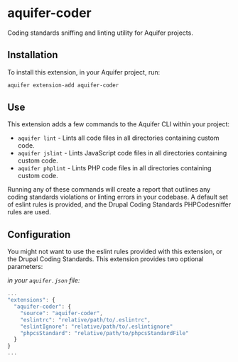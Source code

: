 # aquifer-coder
Coding standards sniffing and linting utility for Aquifer projects.

## Installation
To install this extension, in your Aquifer project, run:

```bash
aquifer extension-add aquifer-coder
```

## Use
This extension adds a few commands to the Aquifer CLI within your project:

* `aquifer lint` - Lints all code files in all directories containing custom code.
* `aquifer jslint` - Lints JavaScript code files in all directories containing custom code.
* `aquifer phplint` - Lints PHP code files in all directories containing custom code.

Running any of these commands will create a report that outlines any coding standards violations or linting errors in your codebase. A default set of eslint rules is provided, and the Drupal Coding Standards PHPCodesniffer rules are used.

## Configuration
You might not want to use the eslint rules provided with this extension, or the Drupal Coding Standards. This extension provides two optional parameters:

_in your `aquifer.json` file:_
```javascript
...
"extensions": {
  "aquifer-coder": {
    "source": "aquifer-coder",
    "eslintrc": "relative/path/to/.eslintrc",
    "eslintIgnore": "relative/path/to/.eslintignore"
    "phpcsStandard": "relative/path/to/phpcsStandardFile"
  }
}
...

```
